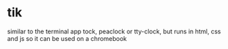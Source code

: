 # tik
similar to the terminal app tock, peaclock or tty-clock, but runs in html, css and js so it can be used on a chromebook
